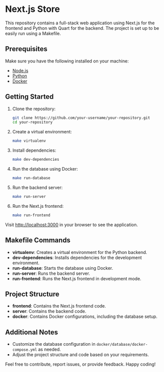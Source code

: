 # Next.js Store

This repository contains a full-stack web application using Next.js for the frontend and Python with Quart for the backend. The project is set up to be easily run using a Makefile.

## Prerequisites

Make sure you have the following installed on your machine:

- [Node.js](https://nodejs.org/)
- [Python](https://www.python.org/)
- [Docker](https://www.docker.com/)

## Getting Started

1. Clone the repository:

    ```bash
    git clone https://github.com/your-username/your-repository.git
    cd your-repository
    ```

2. Create a virtual environment:

    ```bash
    make virtualenv
    ```

3. Install dependencies:

    ```bash
    make dev-dependencies
    ```

4. Run the database using Docker:

    ```bash
    make run-database
    ```

5. Run the backend server:

    ```bash
    make run-server
    ```

6. Run the Next.js frontend:

    ```bash
    make run-frontend
    ```

Visit [http://localhost:3000](http://localhost:3000) in your browser to see the application.

## Makefile Commands

- **virtualenv**: Creates a virtual environment for the Python backend.
- **dev-dependencies**: Installs dependencies for the development environment.
- **run-database**: Starts the database using Docker.
- **run-server**: Runs the backend server.
- **run-frontend**: Runs the Next.js frontend in development mode.

## Project Structure

- **frontend**: Contains the Next.js frontend code.
- **server**: Contains the backend code.
- **docker**: Contains Docker configurations, including the database setup.

## Additional Notes

- Customize the database configuration in `docker/database/docker-compose.yml` as needed.
- Adjust the project structure and code based on your requirements.

Feel free to contribute, report issues, or provide feedback. Happy coding!